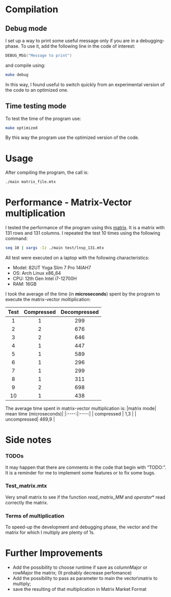 # Compilation
## Debug mode
I set up a way to print some useful message only if you are in a debugging-phase. To use it, add the following line in the code of interest:
``` C++
DEBUG_MSG("Message to print")
```
and compile using:
```bash
make debug
```

In this way, I found useful to switch quickly from an experimental version of the code to an optimized one.

## Time testing mode
To test the time of the program use:
```bash
make optimized
```
By this way the program use the optimized version of the code.

# Usage
After compiling the program, the call is:
```bash
./main matrix_file.mtx
```

# Performance - Matrix-Vector multiplication
I tested the performance of the program using this [matrix](https://math.nist.gov/MatrixMarket/data/Harwell-Boeing/lns/lnsp_131.html). It is a matrix with 131 rows and 131 columns.
I repeated the test 10 times using the following command: 
```Bash
seq 10 | xargs -Iz ./main test/lnsp_131.mtx  
```
All test were executed on a laptop with the following characteristics:
- Model: 82UT Yoga Slim 7 Pro 14IAH7
- OS: Arch Linux x86_64
- CPU: 12th Gen Intel i7-12700H
- RAM: 16GB

I took the average of the time (in **microseconds**) spent by the program to execute the matrix-vector moltiplication:

| Test | Compressed | Decompressed |
|:----:|:--------:|:----------:|
| 1    |  1 |  299  |
| 2    |  2 |  676  |
| 3    |  2 |  646  |
| 4    |  1 |  447  |
| 5    |  1 |  589 |
| 6    |  1 |  296  |
| 7    |  1 |  299  |
| 8    |  1 |  311  |
| 9    |  2 |  698 |
| 10   |  1 |  438  |

The average time spent in matrix-vector multiplication is:
|matrix mode| mean time (microseconds)|
|:----:|:----:|
| compressed | 1,3 |
| uncompressed| 469,9 |

# Side notes
### TODOs
It may happen that there are comments in the code that begin with “TODO:”. It is a reminder for me to implement some features or to fix some bugs.

### Test_matrix.mtx
Very small matrix to see if the function *read_matrix_MM* and *operator** read correctly the matrix. 

### Terms of multiplication
To speed-up the development and debugging phase, the vector and the matrix for which I multiply are plenty of 1s. 

# Further Improvements
- Add the possibility to choose runtime if save as columnMajor or rowMajor the matrix; (It probably decrease perfomance)
- Add the possibility to pass as parameter to main the vector\matrix to multiply;
- save the resulting of that multiplication in Matrix Market Format 
